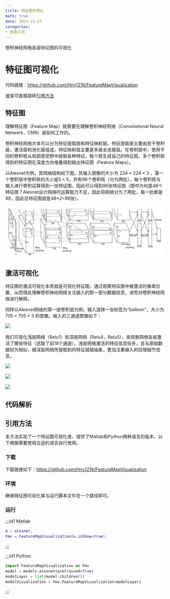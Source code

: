 ```yaml
---
title: 特征图可视化
math: true
date: 2023-11-27
categories:
- 技能工具
---
```


卷积神经网络各层特征图的可视化

<!-- more -->

# 特征图可视化

代码链接：https://github.com/Hny1216/FeatureMapVisualization

速食可直接跳转[引用方法](#引用方法)



## 特征图

理解特征图（Feature Map）就需要先理解卷积神经网络（Convolutional Neural Network，CNN）是如何工作的。

卷积神经网络大体可以分为特征提取层和特征映射层。特征提取层主要由若干卷积层、激活层和池化层组成，特征映射层主要是多层全连接层。在卷积层中，使用不同的卷积核从局部感受野中提取各种特征，每个核生成自己的特征图，多个卷积核得到的特征图在深度方向堆叠得到输出特征图（Feature Maps）。

以Alexnet为例，其网络结构如下图。其输入图像的大小为 $224\times224\times3$ ，第一个卷积层中卷积核的大小是$5\times5$，共有96个卷积核（分为两批），每个卷积核与输入进行卷积运算得到一张特征图，因此可以得到96张特征图（图中为何是48个特征图？Alexnet设计网络时运算能力不足，因此将网络分为了两批，每一批都是48，因此总特征图就是48*2=96张）。

![](2023-12-06_特征图可视化/01-Alexnet网络结构.png)



## 激活可视化

特征图的激活可视化本质就是可视化特征图，通过观察特征图中被激活的像素位置，从而借此理解卷积神经网络关注输入的那一部分数据信息，进而对卷积神经网络进行解释。

同样以Alexnet网络的第一层卷积层为例，输入选择一张标签为“balloon”，大小为  $705\times705\times3$ 的图像。输入的三通道图像如下：

![](/2023-12-06_特征图可视化/02-输入图像.png)

我们可视化浅层网络（Relu1）和深层网络（Relu4，Relu5），来观察网络各层激活了哪些特征（选取了前18个通道）。浅层网络激活的特征信息较多，且与原始数据较为相似，越深层网络所提取到的特征就越抽象，更加注重输入的纹理细节信息。

![](/2023-12-06_特征图可视化/03-Relu1.png)

![](/2023-12-06_特征图可视化/04-Relu4.png)

![](/2023-12-06_特征图可视化/05-Relu5.png)

## 代码解析







## 引用方法

本方法实现了一个特征图可视化类，提供了Matlab和Python两种语言的版本，以下根据需要使用合适的语言自行使用。

### 下载

下载链接如下：https://github.com/Hny1216/FeatureMapVisualization

### 环境

确保特征图可视化类与运行脚本文件在一个路径即可。

### 运行



;;;id1 Matlab

```matlab
a = alexnet;
Fmv = FeatureMapVisualization(a,isShow=true);
```

;;;

;;;id1 Python

```python
import FeatureMapVisualization as Fmv
model = models.alexnet(pretrained=True)
modelLayer = list(model.children())
modelVisualization = Fmv.FeatureMapVisualization(modelLayer)
```

;;;
